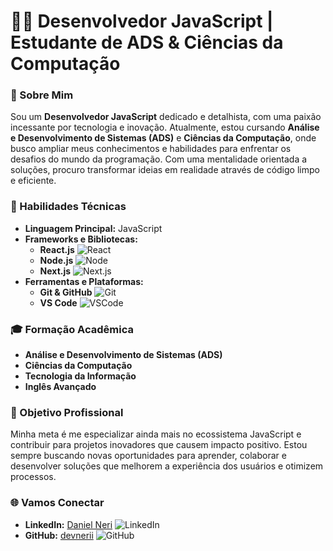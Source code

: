 # **👨‍💻 Desenvolvedor JavaScript | Estudante de ADS & Ciências da Computação**

### **🌟 Sobre Mim**
Sou um **Desenvolvedor JavaScript** dedicado e detalhista, com uma paixão incessante por tecnologia e inovação. Atualmente, estou cursando **Análise e Desenvolvimento de Sistemas (ADS)** e **Ciências da Computação**, onde busco ampliar meus conhecimentos e habilidades para enfrentar os desafios do mundo da programação. Com uma mentalidade orientada a soluções, procuro transformar ideias em realidade através de código limpo e eficiente.

### **💼 Habilidades Técnicas**
- **Linguagem Principal:** JavaScript
- **Frameworks e Bibliotecas:** 
  - **React.js** ![React](https://img.shields.io/badge/-React-61DAFB?logo=react&logoColor=white&style=flat)
  - **Node.js** ![Node](https://img.shields.io/badge/-Node.js-339933?logo=node.js&logoColor=white&style=flat)
  - **Next.js** ![Next.js](https://img.shields.io/badge/-Next.js-000000?logo=next.js&logoColor=white&style=flat)
- **Ferramentas e Plataformas:**
  - **Git & GitHub** ![Git](https://img.shields.io/badge/-Git-F05032?logo=git&logoColor=white&style=flat)
  - **VS Code** ![VSCode](https://img.shields.io/badge/-VS_Code-007ACC?logo=visual-studio-code&logoColor=white&style=flat)

### **🎓 Formação Acadêmica**
- **Análise e Desenvolvimento de Sistemas (ADS)**
- **Ciências da Computação**
- **Tecnologia da Informação**
- **Inglês Avançado**

### **🚀 Objetivo Profissional**
Minha meta é me especializar ainda mais no ecossistema JavaScript e contribuir para projetos inovadores que causem impacto positivo. Estou sempre buscando novas oportunidades para aprender, colaborar e desenvolver soluções que melhorem a experiência dos usuários e otimizem processos.

### **🌐 Vamos Conectar**
- **LinkedIn:** [Daniel Neri](https://www.linkedin.com/in/daniel-neri-51a7b12b3/) ![LinkedIn](https://img.shields.io/badge/-LinkedIn-0A66C2?logo=linkedin&logoColor=white&style=flat)
- **GitHub:** [devnerii](https://github.com/devnerii) ![GitHub](https://img.shields.io/badge/-GitHub-181717?logo=github&logoColor=white&style=flat)
